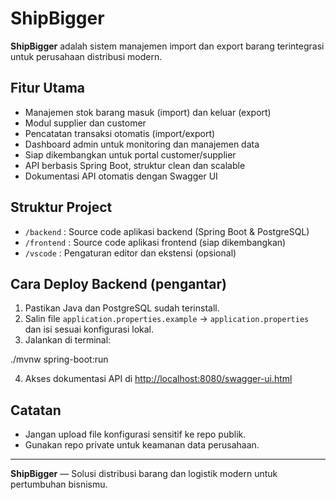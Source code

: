 # ShipBigger

**ShipBigger** adalah sistem manajemen import dan export barang terintegrasi untuk perusahaan distribusi modern.

## Fitur Utama

- Manajemen stok barang masuk (import) dan keluar (export)
- Modul supplier dan customer
- Pencatatan transaksi otomatis (import/export)
- Dashboard admin untuk monitoring dan manajemen data
- Siap dikembangkan untuk portal customer/supplier
- API berbasis Spring Boot, struktur clean dan scalable
- Dokumentasi API otomatis dengan Swagger UI

## Struktur Project

- `/backend` : Source code aplikasi backend (Spring Boot & PostgreSQL)
- `/frontend` : Source code aplikasi frontend (siap dikembangkan)
- `/vscode` : Pengaturan editor dan ekstensi (opsional)

## Cara Deploy Backend (pengantar)

1. Pastikan Java dan PostgreSQL sudah terinstall.
2. Salin file `application.properties.example` → `application.properties` dan isi sesuai konfigurasi lokal.
3. Jalankan di terminal:

./mvnw spring-boot:run

4. Akses dokumentasi API di [http://localhost:8080/swagger-ui.html](http://localhost:8080/swagger-ui.html)

## Catatan

- Jangan upload file konfigurasi sensitif ke repo publik.
- Gunakan repo private untuk keamanan data perusahaan.

---

**ShipBigger** — Solusi distribusi barang dan logistik modern untuk pertumbuhan bisnismu.
